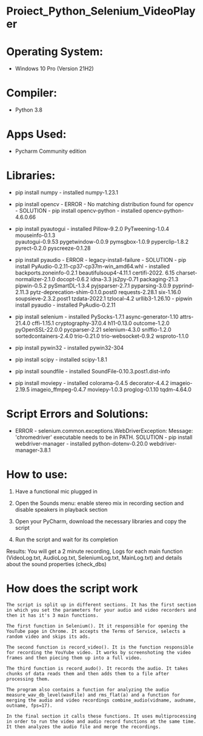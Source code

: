# Proiect_Python_Selenium_VideoPlayer

# Operating System:

- Windows 10 Pro (Version 21H2)

# Compiler:

- Python 3.8

# Apps Used:

- Pycharm Community edition

# Libraries:

- pip install numpy - installed numpy-1.23.1

- pip install opencv - ERROR - No matching distribution found for opencv
		     - SOLUTION - pip install opencv-python - installed opencv-python-4.6.0.66

- pip install pyautogui - installed Pillow-9.2.0 PyTweening-1.0.4 mouseinfo-0.1.3 			                                                
			  pyautogui-0.9.53 pygetwindow-0.0.9 pymsgbox-1.0.9 
                          pyperclip-1.8.2 pyrect-0.2.0 pyscreeze-0.1.28

- pip install pyaudio - ERROR - legacy-install-failure
		      - SOLUTION - pip install PyAudio-0.2.11-cp37-cp37m-win_amd64.whl -
				  	installed backports.zoneinfo-0.2.1 
                                  	beautifulsoup4-4.11.1 certifi-2022.
                                  	6.15 charset-normalizer-2.1.0 docopt-0.6.2 
                                  	idna-3.3 js2py-0.71 packaging-21.3 
                                  	pipwin-0.5.2 pySmartDL-1.3.4 pyjsparser-2.7.1 pyparsing-3.0.9 pyprind-2.11.3 
                                  	pytz-deprecation-shim-0.1.0.post0 requests-2.28.1 six-1.16.0 soupsieve-2.3.2.post1 
                                  	tzdata-2022.1 tzlocal-4.2 urllib3-1.26.10
				 - pipwin install pyaudio - installed PyAudio-0.2.11

- pip install selenium - installed PySocks-1.7.1 async-generator-1.10 attrs-21.4.0 cffi-1.15.1 cryptography-37.0.4 
			 h11-0.13.0 outcome-1.2.0 pyOpenSSL-22.0.0 pycparser-2.21 selenium-4.3.0 
			 sniffio-1.2.0 sortedcontainers-2.4.0 trio-0.21.0 trio-websocket-0.9.2 wsproto-1.1.0

- pip install pywin32 - installed pywin32-304

- pip install scipy - installed scipy-1.8.1

- pip install soundfile - installed SoundFile-0.10.3.post1.dist-info

- pip install moviepy - installed colorama-0.4.5 decorator-4.4.2 imageio-2.19.5 imageio_ffmpeg-0.4.7 moviepy-1.0.3 proglog-0.1.10 tqdm-4.64.0

# Script Errors and Solutions:

- ERROR - selenium.common.exceptions.WebDriverException: Message: 'chromedriver' executable needs to be in PATH.
  SOLUTION - pip install webdriver-manager - installed python-dotenv-0.20.0 webdriver-manager-3.8.1

# How to use:

1. Have a functional mic plugged in

2. Open the Sounds menu: enable stereo mix in recording section and disable speakers in playback section

3. Open your PyCharm, download the necessary libraries and copy the script

4. Run the script and wait for its completion

Results: You will get a 2 minute recording, Logs for each main function (VideoLog.txt, AudioLog.txt, SeleniumLog.txt, MainLog.txt) and details about the sound properties (check_dbs)

# How does the script work

	The script is split up in different sections. It has the first section in which you set the parameters for your audio and video recorders and then it has it's 3 main functions.

	The first function in Selenium(). It it responsible for opening the YouTube page in Chrome. It accepts the Terms of Service, selects a random video and skips its ads.
	
	The second function is record_video(). It is the function responsible for recording the YouYube video. It works by screenshoting the video frames and then piecing them up into a full video.
	
	The third function is record_audo(). It records the audio. It takes chunks of data reads them and then adds them to a file after processing them.
	
	The program also contains a function for analyzing the audio measure_wav_db_level(wavFile) and rms_flat(a) and a function for merging the audio and video recordings combine_audio(vidname, audname, outname, fps=17). 

	In the final section it calls these functions. It uses multiprocessing in order to run the video and audio record functions at the same time. It then analyzes the audio file and merge the recordings.
	

		

